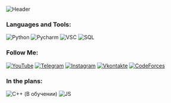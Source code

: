 ![Header](https://github.com/wetymov/weymov/blob/master/assets/header.png)

### Languages and Tools:
![Python](https://img.shields.io/badge/-Python-090909?style=for-the-badge&logo=python&logoColor=47C5FB)
![Pycharm](https://img.shields.io/badge/-PyCharm-090909?style=for-the-badge&logo=pycharm&logoColor=47C5FB)
![VSC](https://img.shields.io/badge/-VSC-090909?style=for-the-badge&logo=visualstudiocode&logoColor=47C5FB)
![SQL](https://img.shields.io/badge/-SQL-090909?style=for-the-badge&logo=sqlite&logoColor=097CDB)

### Follow Me:
[![YouTube](https://img.shields.io/badge/-YouTube-090909?style=for-the-badge&logo=YouTube&logoColor=FF0000)](https://www.youtube.com/channel/UCeV4qbYoLkyWJjA6lc3aOsQ)
[![Telegram](https://img.shields.io/badge/-Telegram-090909?style=for-the-badge&logo=telegram&logoColor=27A0D9)](https://t.me/wetymov)
[![Instagram](https://img.shields.io/badge/-Instagram-090909?style=for-the-badge&logo=instagram&logoColor=B4068E)](https://www.instagram.com/forgotten_en/)
[![Vkontakte](https://img.shields.io/badge/-Vkontakte-090909?style=for-the-badge&logo=Vk&logoColor=4F7DB3)](https://vk.com/wetyman)
[![CodeForces](https://img.shields.io/badge/-Codeforces-090909?style=for-the-badge&logo=codeforces&logoColor=4F7DB3)](https://codeforces.com/profile/Wety)
### In the plans:
![C++ (В обучении)](https://img.shields.io/badge/-C++-090909?style=for-the-badge&logo=C%2b%2b&logoColor=6296CC)
![JS](https://img.shields.io/badge/-JavaScript-090909?style=for-the-badge&logo=JavaScript&logoColor=6296CC)
